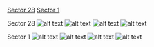 [Sector 28](#sector28)
[Sector 1](#sector1)

<a name = "sector28"></a>
Sector 28
![alt text](/images/WASP-112_Sector_28/WASP-112_Sector_28_a_TimeSeries.png)
![alt text](/images/WASP-112_Sector_28/WASP-112_Sector_28_b_FoldedLightCurve.png)
![alt text](/images/WASP-112_Sector_28/WASP-112_Sector_28_b_IndividualTransitsWithFit.png)
![alt text](/images/WASP-112_Sector_28/WASP-112_Sector_28_c_TimingResiduals.png)

<a name = "sector1"></a>
Sector 1
![alt text](/images/WASP-112_Sector_1/WASP-112_Sector_1_a_TimeSeries.png)
![alt text](/images/WASP-112_Sector_1/WASP-112_Sector_1_b_FoldedLightCurve.png)
![alt text](/images/WASP-112_Sector_1/WASP-112_Sector_1_b_IndividualTransitsWithFit.png)
![alt text](/images/WASP-112_Sector_1/WASP-112_Sector_1_c_TimingResiduals.png)


